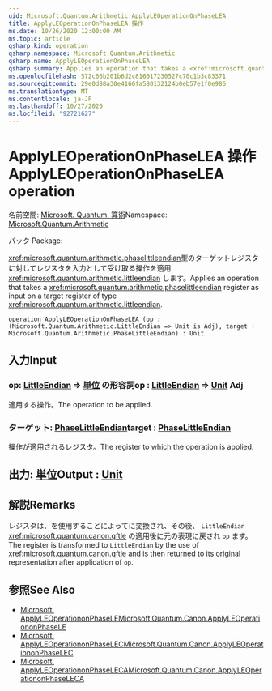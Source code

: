 ```yaml
---
uid: Microsoft.Quantum.Arithmetic.ApplyLEOperationOnPhaseLEA
title: ApplyLEOperationOnPhaseLEA 操作
ms.date: 10/26/2020 12:00:00 AM
ms.topic: article
qsharp.kind: operation
qsharp.namespace: Microsoft.Quantum.Arithmetic
qsharp.name: ApplyLEOperationOnPhaseLEA
qsharp.summary: Applies an operation that takes a <xref:microsoft.quantum.arithmetic.phaselittleendian> register as input on a target register of type <xref:microsoft.quantum.arithmetic.littleendian>.
ms.openlocfilehash: 572c66b201b6d2c816017230527c70c1b3c83371
ms.sourcegitcommit: 29e0d88a30e4166fa580132124b0eb57e1f0e986
ms.translationtype: MT
ms.contentlocale: ja-JP
ms.lasthandoff: 10/27/2020
ms.locfileid: "92721627"
---
```

# <a name="applyleoperationonphaselea-operation"></a><span data-ttu-id="4770c-102">ApplyLEOperationOnPhaseLEA 操作</span><span class="sxs-lookup"><span data-stu-id="4770c-102">ApplyLEOperationOnPhaseLEA operation</span></span>

<span data-ttu-id="4770c-103">名前空間: [Microsoft. Quantum. 算術](xref:Microsoft.Quantum.Arithmetic)</span><span class="sxs-lookup"><span data-stu-id="4770c-103">Namespace: [Microsoft.Quantum.Arithmetic](xref:Microsoft.Quantum.Arithmetic)</span></span>

<span data-ttu-id="4770c-104">パック [](https://nuget.org/packages/)</span><span class="sxs-lookup"><span data-stu-id="4770c-104">Package: [](https://nuget.org/packages/)</span></span>


<span data-ttu-id="4770c-105"><xref:microsoft.quantum.arithmetic.phaselittleendian>型のターゲットレジスタに対してレジスタを入力として受け取る操作を適用 <xref:microsoft.quantum.arithmetic.littleendian> します。</span><span class="sxs-lookup"><span data-stu-id="4770c-105">Applies an operation that takes a <xref:microsoft.quantum.arithmetic.phaselittleendian> register as input on a target register of type <xref:microsoft.quantum.arithmetic.littleendian>.</span></span>

```qsharp
operation ApplyLEOperationOnPhaseLEA (op : (Microsoft.Quantum.Arithmetic.LittleEndian => Unit is Adj), target : Microsoft.Quantum.Arithmetic.PhaseLittleEndian) : Unit
```


## <a name="input"></a><span data-ttu-id="4770c-106">入力</span><span class="sxs-lookup"><span data-stu-id="4770c-106">Input</span></span>

### <a name="op--littleendian--unit-adj"></a><span data-ttu-id="4770c-107">op: [LittleEndian](xref:Microsoft.Quantum.Arithmetic.LittleEndian) => [単位](xref:microsoft.quantum.lang-ref.unit) の形容詞</span><span class="sxs-lookup"><span data-stu-id="4770c-107">op : [LittleEndian](xref:Microsoft.Quantum.Arithmetic.LittleEndian) => [Unit](xref:microsoft.quantum.lang-ref.unit) Adj</span></span>

<span data-ttu-id="4770c-108">適用する操作。</span><span class="sxs-lookup"><span data-stu-id="4770c-108">The operation to be applied.</span></span>


### <a name="target--phaselittleendian"></a><span data-ttu-id="4770c-109">ターゲット: [PhaseLittleEndian](xref:Microsoft.Quantum.Arithmetic.PhaseLittleEndian)</span><span class="sxs-lookup"><span data-stu-id="4770c-109">target : [PhaseLittleEndian](xref:Microsoft.Quantum.Arithmetic.PhaseLittleEndian)</span></span>

<span data-ttu-id="4770c-110">操作が適用されるレジスタ。</span><span class="sxs-lookup"><span data-stu-id="4770c-110">The register to which the operation is applied.</span></span>



## <a name="output--unit"></a><span data-ttu-id="4770c-111">出力: [単位](xref:microsoft.quantum.lang-ref.unit)</span><span class="sxs-lookup"><span data-stu-id="4770c-111">Output : [Unit](xref:microsoft.quantum.lang-ref.unit)</span></span>



## <a name="remarks"></a><span data-ttu-id="4770c-112">解説</span><span class="sxs-lookup"><span data-stu-id="4770c-112">Remarks</span></span>

<span data-ttu-id="4770c-113">レジスタは、を使用することによってに変換され、その後、 `LittleEndian` <xref:microsoft.quantum.canon.qftle> の適用後に元の表現に戻され `op` ます。</span><span class="sxs-lookup"><span data-stu-id="4770c-113">The register is transformed to `LittleEndian` by the use of <xref:microsoft.quantum.canon.qftle> and is then returned to its original representation after application of `op`.</span></span>

## <a name="see-also"></a><span data-ttu-id="4770c-114">参照</span><span class="sxs-lookup"><span data-stu-id="4770c-114">See Also</span></span>

- [<span data-ttu-id="4770c-115">Microsoft. ApplyLEOperationonPhaseLE</span><span class="sxs-lookup"><span data-stu-id="4770c-115">Microsoft.Quantum.Canon.ApplyLEOperationonPhaseLE</span></span>](xref:Microsoft.Quantum.Canon.ApplyLEOperationonPhaseLE)
- [<span data-ttu-id="4770c-116">Microsoft. ApplyLEOperationonPhaseLEC</span><span class="sxs-lookup"><span data-stu-id="4770c-116">Microsoft.Quantum.Canon.ApplyLEOperationonPhaseLEC</span></span>](xref:Microsoft.Quantum.Canon.ApplyLEOperationonPhaseLEC)
- [<span data-ttu-id="4770c-117">Microsoft. ApplyLEOperationonPhaseLECA</span><span class="sxs-lookup"><span data-stu-id="4770c-117">Microsoft.Quantum.Canon.ApplyLEOperationonPhaseLECA</span></span>](xref:Microsoft.Quantum.Canon.ApplyLEOperationonPhaseLECA)